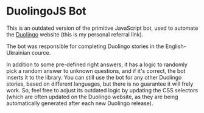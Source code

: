 # DuolingoJS Bot
This is an outdated version of the primitive JavaScript bot, used to automate the [Duolingo](https://invite.duolingo.com/BDHTZTB5CWWKSJOACYTXH5VCLI) website (this is my personal referral link).

The bot was responsible for completing Duolingo stories in the English-Ukrainian cource.

In addition to some pre-defined right answers, it has a logic to randomly pick a random answer to unknown questions, and if it's correct, the bot inserts it to the library.
You can still use the bot for any other Duolingo stories, based on different languages, but there is no guarantee it will frely work. So, feel free to adjust its outdated logic by updating the CSS selectors (which are often updated on the Duolingo website, as they are being automatically generated after each new Duolingo release).
